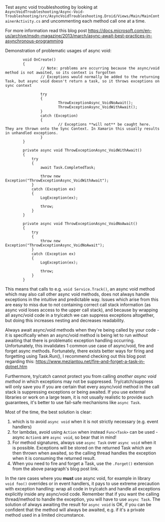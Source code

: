 Test async void troubleshooting by looking at `AsyncVoidTroubleshooting/Async-Void-Troubleshooting/src/AsyncVoidTroubleshooting.Droid/Views/Main/MainContainerActivity.cs` and uncommenting each method call one at a time. 

For more information read this blog post https://docs.microsoft.com/en-us/archive/msdn-magazine/2013/march/async-await-best-practices-in-asynchronous-programming

Demonstration of problematic usages of async void: 
```
        void OnCreate()
        {
                // Note: problems are occurring because the async/void method is not awaited, so its context is forgotten
                // Exceptions would normally be added to the returning Task, but async void doesn't return a task, so it throws exceptions on sync context
                
                try
                {
                        ThrowExceptionAsync_VoidNoAwait();
                        ThrowExceptionAsync_VoidWithAwait();
                }
                catch (Exception)
                {
                        // Exceptions **will not** be caught here. They are thrown onto the Sync Context. In Xamarin this usually results in unhandled exceptions.
                }
        }

        private async void ThrowExceptionAsync_VoidWithAwait()
        {
            try
            {
                await Task.CompletedTask;

                throw new Exception("ThrowExceptionAsync_VoidWithAwait");
            }
            catch (Exception ex)
            {
                LogException(ex);

                throw;
            }
        }

        private async void ThrowExceptionAsync_VoidNoAwait()
        {
            try
            {
                throw new Exception("ThrowExceptionAsync_VoidNoAwait");
            }
            catch (Exception ex)
            {
                LogException(ex);

                throw;
            }
        }
```

This means that calls to e.g. `void Service.Track()`, an async void method which may also call other async void methods, does not always handle exceptions in the intuitive and predictable way. Issues which arise from this are easy to miss due to not containing correct call stack information (as async void loses access to the upper call stack), and because by wrapping all async/void code in a try/catch we can suppress exceptions altogether, but doing this increases nesting and decreases readability.

Always await async/void methods when they're being called by your code - it is specifically when an async/void method is being let to run *without* awaiting that there is problematic exception handling occurring. Unfortunately, this invalidates 1 common use case of async/void, fire and forget async methods. Fortunately, there exists better ways for firing and forgetting using Task.Run(), I recommend checking out this blog post regarding this: https://www.meziantou.net/fire-and-forget-a-task-in-dotnet.htm

Furthermore, try/catch cannot protect you from calling *another async void method* in which exceptions may not be suppressed. Try/catch/suppress will only save you if you are certain that every async/void method in the call stack is suppressing exceptions or being awaited. If you use external libraries or work on a large team, it is not usually realistic to provide such guarantees, it's better to use fail-safe mechanisms like `async Task`.

Most of the time, the best solution is clear:
1. which is to avoid `async void` when it is not strictly necessary (e.g. event handlers)
2.  for lambdas, avoid using `Action` when instead `Func<Task>` can be used - async `Action`s are `async void`, so bear that in mind! 
3.  For method signatures, always use `async Task` over `async void` when it is possible. Exceptions will be stored on the returned Task which are then thrown when awaited, so the calling thread handles the exception when it is consuming the returned result. 
4.  When you need to fire and forget a Task, use the `.Forget()` extension from the above paragraph's blog post link. 

In the rare cases where you **must** use async void, for example in library `void foo()` overrides or in event handlers, it pays to use extreme precaution with exception handling: wrap all code in try/catch and handle all exceptions explicitly inside any async/void code. Remember that if you want the calling thread/method to handle the exception, you will have to use `async Task`. The solution of always awaiting the result for `async void` is OK, if you can be confident that the method will always be awaited, e.g. if it's a private method used in a limited circumstance.
